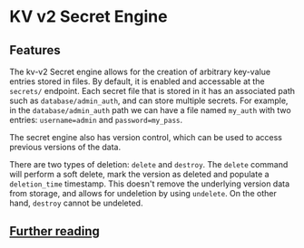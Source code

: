 # KV v2 Secret Engine

## Features

The kv-v2 Secret engine allows for the creation of arbitrary key-value entries stored in files. By default, it is enabled and accessable at the `secrets/` endpoint. Each secret file that is stored in it has an associated path such as `database/admin_auth`, and can store multiple secrets. For example, in the `database/admin_auth` path we can have a file named `my_auth` with two entries: `username=admin` and `password=my_pass`.

The secret engine also has version control, which can be used to access previous versions of the data.

There are two types of deletion: `delete` and `destroy`. The `delete` command will perform a soft delete, mark the version as deleted and populate a `deletion_time` timestamp. This doesn't remove the underlying version data from storage, and allows for undeletion by using `undelete`. On the other hand, `destroy` cannot be undeleted.

## [Further reading](https://www.vaultproject.io/docs/secrets/kv/kv-v2)